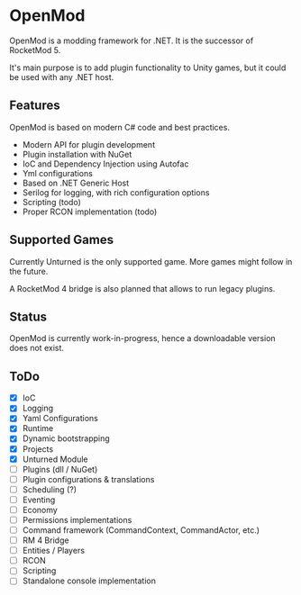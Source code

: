 # OpenMod
OpenMod is a modding framework for .NET. It is the successor of RocketMod 5.

It's main purpose is to add plugin functionality to Unity games, but it could be used with any .NET host.

## Features
OpenMod is based on modern C# code and best practices.
- Modern API for plugin development
- Plugin installation with NuGet
- IoC and Dependency Injection using Autofac
- Yml configurations
- Based on .NET Generic Host
- Serilog for logging, with rich configuration options
- Scripting (todo)
- Proper RCON implementation (todo)

## Supported Games
Currently Unturned is the only supported game. More games might follow in the future.

A RocketMod 4 bridge is also planned that allows to run legacy plugins.

## Status
OpenMod is currently work-in-progress, hence a downloadable version does not exist.

## ToDo
- [x] IoC
- [x] Logging
- [x] Yaml Configurations
- [x] Runtime
- [x] Dynamic bootstrapping
- [x] Projects
- [x] Unturned Module
- [ ] Plugins (dll / NuGet)
- [ ] Plugin configurations & translations
- [ ] Scheduling (?)
- [ ] Eventing
- [ ] Economy
- [ ] Permissions implementations
- [ ] Command framework (CommandContext, CommandActor, etc.)
- [ ] RM 4 Bridge
- [ ] Entities / Players
- [ ] RCON
- [ ] Scripting
- [ ] Standalone console implementation